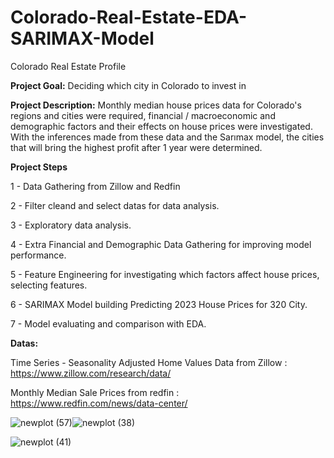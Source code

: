 # Colorado-Real-Estate-EDA-SARIMAX-Model

Colorado Real Estate Profile 

**Project Goal:**
Deciding which city in Colorado to invest in


**Project Description:**
Monthly median house prices data for Colorado's regions and cities were required, financial / macroeconomic and demographic factors and their effects on house prices were investigated. With the inferences made from these data and the Sarımax model, the cities that will bring the highest profit after 1 year were determined.


**Project Steps**

1 - Data Gathering from Zillow and Redfin

2 - Filter cleand and select datas for data analysis.

3 - Exploratory data analysis.

4 - Extra Financial and Demographic Data Gathering for improving model performance.

5 - Feature Engineering for investigating which factors affect house prices, selecting features.

6 - SARIMAX Model building Predicting 2023 House Prices for 320 City.

7 - Model evaluating and comparison with EDA. 

**Datas:**


Time Series - Seasonality Adjusted Home Values Data from Zillow : https://www.zillow.com/research/data/

Monthly Median Sale Prices from redfin : https://www.redfin.com/news/data-center/




![newplot (57)](https://user-images.githubusercontent.com/76845631/192099189-500ad78d-f865-42ee-a3f5-c9defa00f4dd.png)![newplot (38)](https://user-images.githubusercontent.com/76845631/192099199-aa9f5811-756b-4f65-8960-a454e6ed9071.png) 


 
![newplot (41)](https://user-images.githubusercontent.com/76845631/192099220-8560ed21-14cf-444b-9fee-9bca7732e701.png)
